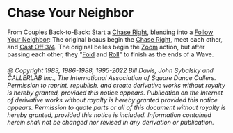 
# Chase Your Neighbor

From Couples Back-to-Back: Start a 
[Chase Right](../plus/chase_right.md), blending into a 
[Follow Your Neighbor](../plus/follow_your_neighbor.md): 
The original beaus begin the [Chase Right](../plus/chase_right.md), 
meet each other, and
[Cast Off 3/4](../ms/cast_off_three_quarters.md). 
The original belles begin the [Zoom](../b2/zoom.md) action, but
after passing each other, they "[Fold](../ms/fold.md) and 
[Roll](../plus/anything_and_roll.md)" to finish as the ends of a Wave.

###### @ Copyright 1983, 1986-1988, 1995-2022 Bill Davis, John Sybalsky and CALLERLAB Inc., The International Association of Square Dance Callers. Permission to reprint, republish, and create derivative works without royalty is hereby granted, provided this notice appears. Publication on the Internet of derivative works without royalty is hereby granted provided this notice appears. Permission to quote parts or all of this document without royalty is hereby granted, provided this notice is included. Information contained herein shall not be changed nor revised in any derivation or publication.
